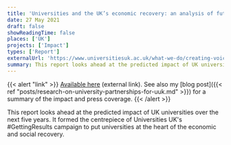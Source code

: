 ```yaml
---
title: 'Universities and the UK’s economic recovery: an analysis of future impact'
date: 27 May 2021
draft: false
showReadingTime: false
places: ['UK']
projects: ['Impact']
types: ['Report']
externalUrl: 'https://www.universitiesuk.ac.uk/what-we-do/creating-voice-our-members/media-releases/university-partnerships-will-help-uk'
summary: This report looks ahead at the predicted impact of UK universities over the next five years. It formed the centrepiece of Universities UK's GettingResults campaign.
---
```


{{< alert "link" >}}
[Available here](https://www.universitiesuk.ac.uk/what-we-do/creating-voice-our-members/media-releases/university-partnerships-will-help-uk) (external link). See also my [blog post]({{< ref "posts/research-on-university-partnerships-for-uuk.md" >}}) for a summary of the impact and press coverage.
{{< /alert >}}

This report looks ahead at the predicted impact of UK universities over the next five years. It formed the centrepiece of Universities UK's #GettingResults campaign to put universities at the heart of the economic and social recovery.